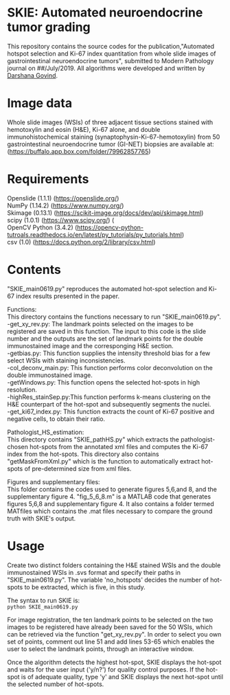 # SKIE: Automated neuroendocrine tumor grading

This repository contains the source codes for the publication,"Automated hotspot selection and Ki-67 index quantitation from whole slide images of gastrointestinal neuroendocrine tumors", submitted to Modern Pathology journal on ##/July/2019. All algorithms were developed and written by [Darshana Govind](https://github.com/DarshanaGovind).

# Image data

Whole slide images (WSIs) of three adjacent tissue sections stained with hemotoxylin and eosin (H&E), Ki-67 alone, and double immunohistochemical staining (synaptophysin-Ki-67-hemotoxylin) from 50 gastrointestinal neuroendocrine tumor (GI-NET) biopsies are available at: (https://buffalo.app.box.com/folder/79962857765)

# Requirements

Openslide (1.1.1) (https://openslide.org/)<br/>
NumPy (1.14.2) (https://www.numpy.org/) <br/>
Skimage (0.13.1) (https://scikit-image.org/docs/dev/api/skimage.html) <br/>
scipy (1.0.1) (https://www.scipy.org/) (<br/>
OpenCV Python (3.4.2) (https://opencv-python-tutroals.readthedocs.io/en/latest/py_tutorials/py_tutorials.html)<br/>
csv (1.0) (https://docs.python.org/2/library/csv.html) <br/>

# Contents

"SKIE_main0619.py" reproduces the automated hot-spot selection and Ki-67 index results presented in the paper.  

Functions: <br/>
This directory contains the functions necessary to run "SKIE_main0619.py".<br/>
-get_xy_rev.py: The landmark points selected on the images to be registered are saved in this function. The input to this code is the slide number and the outputs are the set of landmark points for the double immunostained image and the corresponging H&E section. <br/> 
-getbias.py: This function supplies the intensity threshold bias for a few select WSIs with staining inconsistencies. <br/>
-col_deconv_main.py: This function performs color deconvolution on the double immunostained image.<br/>
-getWindows.py: This function opens the selected hot-spots in high resolution.<br/>
-highRes_stainSep.py:This function performs k-means clustering on the H&E counterpart of the hot-spot and subsequently segments the nuclei.<br/>
-get_ki67_index.py: This function extracts the count of Ki-67 positive and negative cells, to obtain their ratio.<br/>

Pathologist_HS_estimation:<br/>
This directory contains "SKIE_pathHS.py" which extracts the pathologist-chosen hot-spots from the annotated xml files and computes the Ki-67 index from the hot-spots. This directory also contains "getMaskFromXml.py" which is the function to automatically extract hot-spots of pre-determined size from xml files.

Figures and supplementary files:<br/>
This folder contains the codes used to generate figures 5,6,and 8, and the supplementary figure 4. "fig_5_6_8.m" is a MATLAB code that generates figures 5,6,8 and supplementary figure 4. It also contains a folder termed MATfiles which contains the .mat files necessary to compare the ground truth with SKIE's output.

# Usage

Create two distinct folders containing the H&E stained WSIs and the double immunostained WSIs in .svs format and specify their paths in "SKIE_main0619.py". The variable 'no_hotspots' decides the number of hot-spots to be extracted, which is five, in this study.

The syntax to run SKIE is:<br/>
`python SKIE_main0619.py` 

For image registration, the ten landmark points to be selected on the two images to be registered have already been saved for the 50 WSIs, which can be retrieved via the function "get_xy_rev.py". In order to select you own set of points, comment out line 51 and add lines 53-65 which enables the user to select the landmark points, through an interactive window.

Once the algorithm detects the highest hot-spot, SKIE displays the hot-spot and waits for the user input ('y/n?') for quality control purposes. If the hot-spot is of adequate quality, type 'y' and SKIE displays the next hot-spot until the selected number of hot-spots. 





